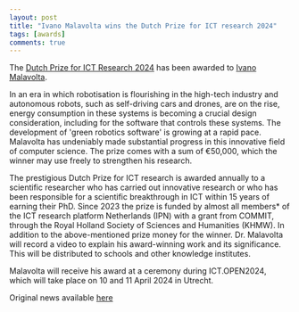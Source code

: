 ```yaml
---
layout: post
title: "Ivano Malavolta wins the Dutch Prize for ICT research 2024"
tags: [awards]
comments: true
---
```


The [Dutch Prize for ICT Research 2024](https://khmw.nl/nederlandse_prijs_ict-onderzoek/) has been awarded to [Ivano Malavolta](https://www.ivanomalavolta.com).

In an era in which robotisation is flourishing in the high-tech industry and autonomous robots, such as self-driving cars and drones, are on the rise, energy consumption in these systems is becoming a crucial design consideration, including for the software that controls these systems. The development of 'green robotics software' is growing at a rapid pace. Malavolta has undeniably made substantial progress in this innovative field of computer science. The prize comes with a sum of €50,000, which the winner may use freely to strengthen his research.

The prestigious Dutch Prize for ICT research is awarded annually to a scientific researcher who has carried out innovative research or who has been responsible for a scientific breakthrough in ICT within 15 years of earning their PhD. Since 2023 the prize is funded by almost all members* of the ICT research platform Netherlands (IPN) with a grant from COMMIT, through the Royal Holland Society of Sciences and Humanities (KHMW). In addition to the above-mentioned prize money for the winner. Dr. Malavolta will record a video to explain his award-winning work and its significance. This will be distributed to schools and other knowledge institutes.

Malavolta will receive his award at a ceremony during ICT.OPEN2024, which will take place on 10 and 11 April 2024 in Utrecht.

Original news available [here](https://www.nwo.nl/en/news/dr-ivano-malavolta-wins-the-dutch-prize-for-ict-research-2024)
